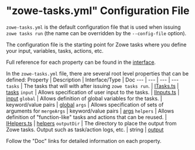 # "zowe-tasks.yml" Configuration File
`zowe-tasks.yml` is the default configuration file that is used when issuing `zowe tasks run` (the name can be overridden by the `--config-file` option).

The configuration file is the starting point for Zowe tasks where you define your input, variables, tasks, actions, etc. 

Full reference for each property can be found in the [interface](../src/api/interface/config/IConfig.ts).

In the `zowe-tasks.yml` file, there are several root level properties that can be defined:
Property | Description | Interface/Type | Doc
--- | --- | --- | ---
`tasks` | The tasks that will with after issuing `zowe tasks run`. | [ITasks.ts](../src/api/interface/config/ITasks.ts) | [tasks](./tasks.md)
`input` | Allows specification of user input to the tasks. | [IInputs.ts](../src/api/interface/config/IInputs.ts) | [input](./input.md)
`global` | Allows definition of global variables for the tasks. | keyword/value pairs | [global](./global.md)
`args` | Allows specification of sets of arguments for `mergeArgs` | keyword/value pairs | [args](./args.md)
`helpers` | Allows definition of "function-like" tasks and actions that can be reused. | [IHelpers.ts](../src/api/interface/config/IHelpers.ts) | [helpers](./helpers.md)
`outputDir` | The directory to place the output from Zowe tasks. Output such as task/action logs, etc. | string | [output](./output.md)

Follow the "Doc" links for detailed information on each property. 


